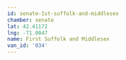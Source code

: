 ```yaml
---
id: senate-1st-suffolk-and-middlesex
chamber: senate
lat: 42.41172
lng: -71.0047
name: First Suffolk and Middlesex
van_id: '034'
---
```

